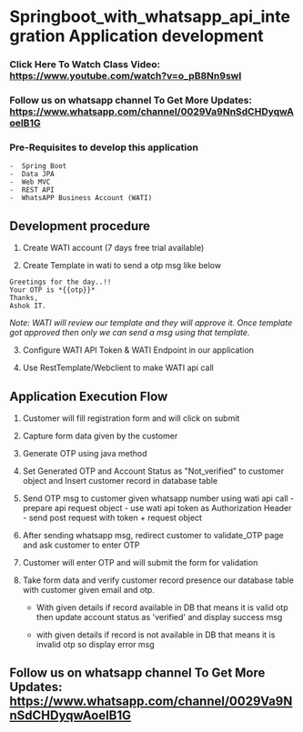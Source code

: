 # Springboot_with_whatsapp_api_integration Application development

### Click Here To Watch Class Video: https://www.youtube.com/watch?v=o_pB8Nn9swI

### Follow us on whatsapp channel To Get More Updates: https://www.whatsapp.com/channel/0029Va9NnSdCHDyqwAoeIB1G

### Pre-Requisites to develop this application
	-  Spring Boot
	-  Data JPA
	-  Web MVC
	-  REST API
	-  WhatsAPP Business Account (WATI)

## Development procedure

1) Create WATI account (7 days free trial available)		

2) Create Template in wati to send a otp msg like below

```
Greetings for the day..!!
Your OTP is *{{otp}}*
Thanks,
Ashok IT.	
```
*Note: WATI will review our template and they will approve it. Once template got approved then only we can send a msg using that template.*

3) Configure WATI API Token & WATI Endpoint in our application

4) Use RestTemplate/Webclient to make WATI api call

## Application Execution Flow

1) Customer will fill registration form and will click on submit

2) Capture form data given by the customer 

3) Generate OTP using java method

4) Set Generated OTP and Account Status as "Not_verified" to customer object and Insert customer record in database table

5) Send OTP msg to customer given whatsapp number using wati api call
			- prepare api request object
			- use wati api token as Authorization Header
			- send post request with token + request object

7) After sending whatsapp msg, redirect customer to validate_OTP page and ask customer to enter OTP

8) Customer will enter OTP and will submit the form for validation

9) Take form data and verify customer record presence our database table with customer given email and otp. 

	- With given details if record available in DB that means it is valid otp then update account status as 'verified' and display success msg

	- with given details if record is not available in DB that means it is invalid otp so display error msg

## Follow us on whatsapp channel To Get More Updates: https://www.whatsapp.com/channel/0029Va9NnSdCHDyqwAoeIB1G	
